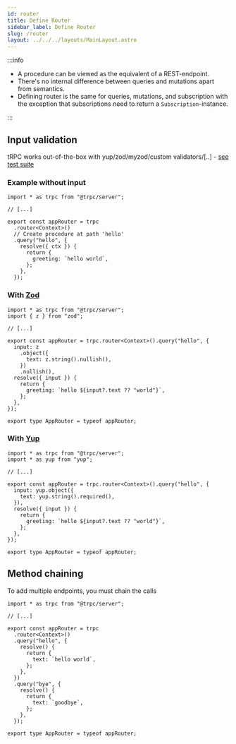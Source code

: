 ```yaml
---
id: router
title: Define Router
sidebar_label: Define Router
slug: /router
layout: ../../../layouts/MainLayout.astro
---
```


:::info

- A procedure can be viewed as the equivalent of a REST-endpoint.
- There's no internal difference between queries and mutations apart from semantics.
- Defining router is the same for queries, mutations, and subscription with the exception that subscriptions need to return a `Subscription`-instance.

:::

## Input validation

tRPC works out-of-the-box with yup/zod/myzod/custom validators/[..] - [see test suite](https://github.com/trpc/trpc/blob/main/packages/server/test/validators.test.ts)

### Example without input

```tsx
import * as trpc from "@trpc/server";

// [...]

export const appRouter = trpc
  .router<Context>()
  // Create procedure at path 'hello'
  .query("hello", {
    resolve({ ctx }) {
      return {
        greeting: `hello world`,
      };
    },
  });
```

### With [Zod](https://github.com/colinhacks/zod)

```tsx
import * as trpc from "@trpc/server";
import { z } from "zod";

// [...]

export const appRouter = trpc.router<Context>().query("hello", {
  input: z
    .object({
      text: z.string().nullish(),
    })
    .nullish(),
  resolve({ input }) {
    return {
      greeting: `hello ${input?.text ?? "world"}`,
    };
  },
});

export type AppRouter = typeof appRouter;
```

### With [Yup](https://github.com/jquense/yup)

```tsx
import * as trpc from "@trpc/server";
import * as yup from "yup";

// [...]

export const appRouter = trpc.router<Context>().query("hello", {
  input: yup.object({
    text: yup.string().required(),
  }),
  resolve({ input }) {
    return {
      greeting: `hello ${input?.text ?? "world"}`,
    };
  },
});

export type AppRouter = typeof appRouter;
```

## Method chaining

To add multiple endpoints, you must chain the calls

```tsx
import * as trpc from "@trpc/server";

// [...]

export const appRouter = trpc
  .router<Context>()
  .query("hello", {
    resolve() {
      return {
        text: `hello world`,
      };
    },
  })
  .query("bye", {
    resolve() {
      return {
        text: `goodbye`,
      };
    },
  });

export type AppRouter = typeof appRouter;
```
